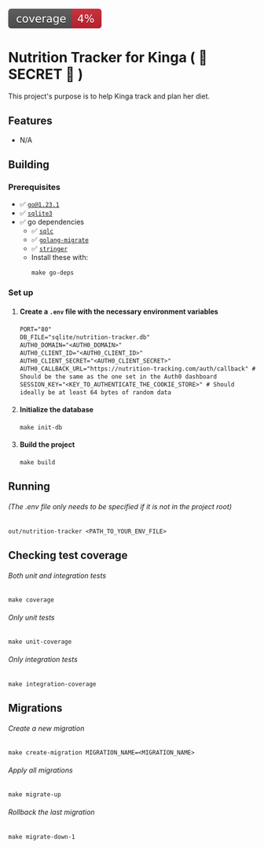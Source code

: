 ![coverage](https://raw.githubusercontent.com/szabolcs-horvath/nutrition-tracker/badges/.badges/main/coverage.svg)

# Nutrition Tracker for Kinga ( :shushing_face: SECRET :shushing_face: )
This project's purpose is to help Kinga track and plan her diet.

## Features
- N/A

## Building
### Prerequisites
- :white_check_mark: [`go@1.23.1`](https://go.dev/dl/)
- :white_check_mark: [`sqlite3`](https://command-not-found.com/sqlite3)
- :white_check_mark: go dependencies
  - :white_check_mark: [`sqlc`](https://docs.sqlc.dev/en/latest/)
  - :white_check_mark: [`golang-migrate`](https://github.com/golang-migrate/migrate/)
  - :white_check_mark: [`stringer`](https://pkg.go.dev/golang.org/x/tools/cmd/stringer)
  - Install these with:
    ```shell
    make go-deps
    ```

### Set up
1. #### Create a `.env` file with the necessary environment variables
    ```shell
    PORT="80"
    DB_FILE="sqlite/nutrition-tracker.db"
    AUTH0_DOMAIN="<AUTH0_DOMAIN>"
    AUTH0_CLIENT_ID="<AUTH0_CLIENT_ID>"
    AUTH0_CLIENT_SECRET="<AUTH0_CLIENT_SECRET>"
    AUTH0_CALLBACK_URL="https://nutrition-tracking.com/auth/callback" # Should be the same as the one set in the Auth0 dashboard
    SESSION_KEY="<KEY_TO_AUTHENTICATE_THE_COOKIE_STORE>" # Should ideally be at least 64 bytes of random data
    ```
2. #### Initialize the database
    ```shell
    make init-db
    ```
3. #### Build the project
    ```shell
    make build
    ```

## Running
###### (The .env file only needs to be specified if it is not in the project root)
```shell
out/nutrition-tracker <PATH_TO_YOUR_ENV_FILE>
```

## Checking test coverage
###### Both unit and integration tests
```shell
make coverage
```
###### Only unit tests
```shell
make unit-coverage
```
###### Only integration tests
```shell
make integration-coverage
```

## Migrations
###### Create a new migration
```shell
make create-migration MIGRATION_NAME=<MIGRATION_NAME>
```
###### Apply all migrations
```shell
make migrate-up
```
###### Rollback the last migration
```shell
make migrate-down-1
```